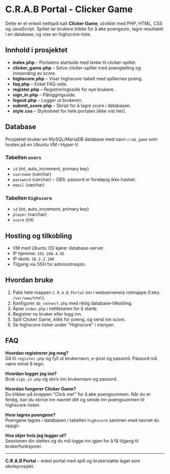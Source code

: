 # C.R.A.B Portal - Clicker Game

Dette er et enkelt nettspill kalt **Clicker Game**, utviklet med PHP, HTML, CSS og JavaScript. Spillet lar brukere klikke for å øke poengsum, lagre resultatet i en database, og vise en highscore-liste. 

## Innhold i prosjektet

- **index.php** – Portalens startside med lenke til clicker-spillet.
- **clicker_game.php** – Selve clicker-spillet med poengtelling og innsending av score.
- **highscore.php** – Viser highscore-tabell med spillernes poeng.
- **faq.php** – Enkel FAQ-side.
- **register.php** – Registreringsside for nye brukere.
- **sign_in.php** – Påloggingsside.
- **logout.php** – Logger ut brukeren.
- **submit_score.php** – Skript for å lagre score i databasen.
- **style.css** – Stylesheet for hele portalen (ikke vist her).

## Database

Prosjektet bruker en MySQL/MariaDB database med navn `crab_game` som hostes på en Ubuntu VM i Hyper-V.

### Tabellen `users`

- `id` (int, auto_increment, primary key)
- `username` (varchar)
- `password` (varchar) – OBS: passord er foreløpig ikke hashet.
- `email` (varchar)

### Tabellen `highscore`

- `id` (int, auto_increment, primary key)
- `player` (varchar)
- `score` (int)

## Hosting og tilkobling

- VM med Ubuntu OS kjører database-server.
- IP hjemme: `192.168.4.95`
- IP skole: `10.2.2.100`
- Tilgang via SSH for administrasjon.

## Hvordan bruke

1. Pakk hele mappen `C.R.A.B_Portal` inn i webserverens rotmappe (f.eks. `/var/www/html`).
2. Konfigurer `db_connect.php` med riktig database-tilkobling.
3. Åpne `index.php` i nettleseren for å starte.
4. Registrer ny bruker eller logg inn.
5. Spill Clicker Game, klikk for poeng, og send inn score.
6. Se highscore-listen under "Highscore" i menyen.


## FAQ

**Hvordan registrerer jeg meg?**  
Gå til `register.php` og fyll ut brukernavn, e-post og passord. Passord må være minst 8 tegn.

**Hvordan logger jeg inn?**  
Bruk `sign_in.php` og skriv inn brukernavn og passord.

**Hvordan fungerer Clicker Game?**  
Du klikker på knappen "Click me!" for å øke poengsummen. Når du er ferdig, kan du skrive inn navnet ditt og sende inn poengsummen til highscore-listen.

**Hvor lagres poengene?**  
Poengene lagres i databasen i tabellen `highscore` sammen med navnet du oppgir.

**Hva skjer hvis jeg logger ut?**  
Sessionen din slettes og du må logge inn igjen for å få tilgang til brukerfunksjoner.

---

**C.R.A.B Portal** – enkel portal med spill og brukerstøtte laget som skoleprosjekt.
